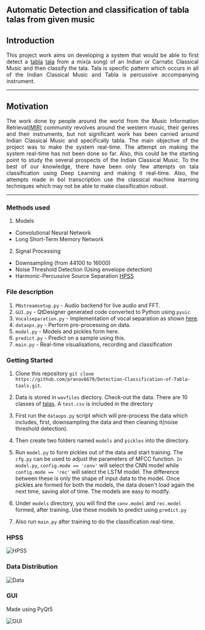 ## Automatic Detection and classification of tabla talas from given music

## Introduction

<div style="text-align: justify">
This project work aims on developing a system that would be able to first detect a <a href="https://en.wikipedia.org/wiki/Tabla">tabla</a> <a href="https://en.wikipedia.org/wiki/Tala_(music)">tala</a>
from a mix(a song) of an Indian or Carnatic Classical Music and then classify the tala. Tala is specific pattern which occurs in all of the Indian Classical Music and Tabla is percussive accompanying instrument.
</div>

---

## Motivation

<div style="text-align: justify">
The work done by people around the world from the Music Information Retrieval<a href="https://en.wikipedia.org/wiki/Music_information_retrieval">(MIR)</a> community revolves around the western music, their genres and their instruments, but not significant work has been carried around Indian Classical Music and specifically tabla. The main objective of the project was to make the system real-time. The attempt on making the system real-time has not been done so far. Also, this could be the starting point to study the several prospects of the Indian Classical Music. To the best of our knowledge, there have been only few attempts on tala classification using Deep Learning and making it real-time. Also, the attempts made in bol transcription use the classical machine learning techniques which may not be able to make classification robust.
</div>

---


### Methods used

1. Models
  * Convolutional Neural Network 
  * Long Short-Term Memory Network
  
2. Signal Processing
  * Downsampling (from 44100 to 16000)
  * Noise Threshold Detection (Using envelope detection)
  * Harmonic-Percussive Source Separation [HPSS](https://librosa.github.io/librosa/auto_examples/plot_hprss.html)
  
  
### File description 

1. `PNstreamsetup.py` - Audio backend for live audio and FFT.
2. `GUI.py` - QtDesigner generated code converted to Python using `pyuic`
3. `Vocalseparation.py` - Implementation of vocal separation as shown [here](https://librosa.github.io/librosa/auto_examples/plot_vocal_separation.html).
4. `dataops.py` - Perform pre-processing on data.
5. `model.py` - Models and pickles form here.
6. `predict.py` - Predict on a sample using this.
7. `main.py` - Real-time visualisations, recording and classification

### Getting Started

1. Clone this repository `git clone https://github.com/pranav6670/Detection-Classification-of-Tabla-taals.git`.

2. Data is stored in `wavfiles` diectory. Check-out the data. There are 10 classes of [talas](https://en.wikipedia.org/wiki/Tala_(music)). A `test.csv` is included in the directory 

3. First run the `dataops.py` script which will pre-process the data which includes, first, downsampling the data and then cleaning it(noise threshold detection).

4. Then create two folders named `models` and `pickles` into the directory.

5. Run `model.py` to form pickles out of the data and start training. The `cfg.py` can be used to adjust the parameters of MFCC function. `In model.py`, `config.mode == 'conv'` will select the CNN model while `config.mode == 'rec'` will select the LSTM model. The difference between these is only the shape of input data to the model. Once pickles are formed for both the models, the data dosen't load again the next time, saving alot of time. The models are easy to modify.

6. Under `models` directory, you will find the `conv.model` and `rec.model` formed, after training. Use these models to predict using `predict.py`

7. Also run `main.py` after training to do the classification real-time.

### HPSS

![HPSS](https://github.com/pranav6670/Detection-Classification-of-Tabla-taals/blob/master/1margin.png)

### Data Distribution

![Data](https://github.com/pranav6670/Detection-Classification-of-Tabla-taals/blob/master/distribution.png)

### GUI

Made using PyQt5

![GUI](https://github.com/pranav6670/Detection-Classification-of-Tabla-taals/blob/master/GUI.png)


  
  
